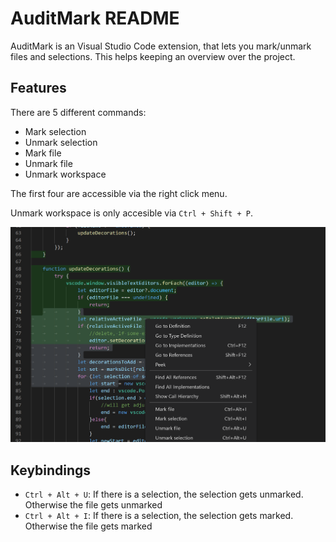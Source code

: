 # AuditMark README

AuditMark is an Visual Studio Code extension, that lets you mark/unmark files and selections. This helps keeping an overview over the project.

## Features

There are 5 different commands:
* Mark selection
* Unmark selection
* Mark file
* Unmark file
* Unmark workspace

The first four are accessible via the right click menu.

Unmark workspace is only accesible via `Ctrl + Shift + P`.


![Showcase](https://github.com/sintemal/auditmark/blob/main/images/AuditMark.png)

## Keybindings

* `Ctrl + Alt + U`: If there is a selection, the selection gets unmarked. Otherwise the file gets unmarked
 * `Ctrl + Alt + I`: If there is a selection, the selection gets marked. Otherwise the file gets marked
